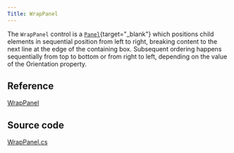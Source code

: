 ```yaml
---
Title: WrapPanel
---
```

The `WrapPanel` control is a [`Panel`](/docs/controls/panel){target="_blank"} which positions child elements in sequential position from left to right, breaking content to the next line at the edge of the containing box. Subsequent ordering happens sequentially from top to bottom or from right to left, depending on the value of the Orientation property. 

## Reference
[WrapPanel](http://reference.avaloniaui.net/api/Avalonia.Controls/WrapPanel/)

## Source code
[WrapPanel.cs](https://github.com/AvaloniaUI/Avalonia/blob/master/src/Avalonia.Controls/WrapPanel.cs)